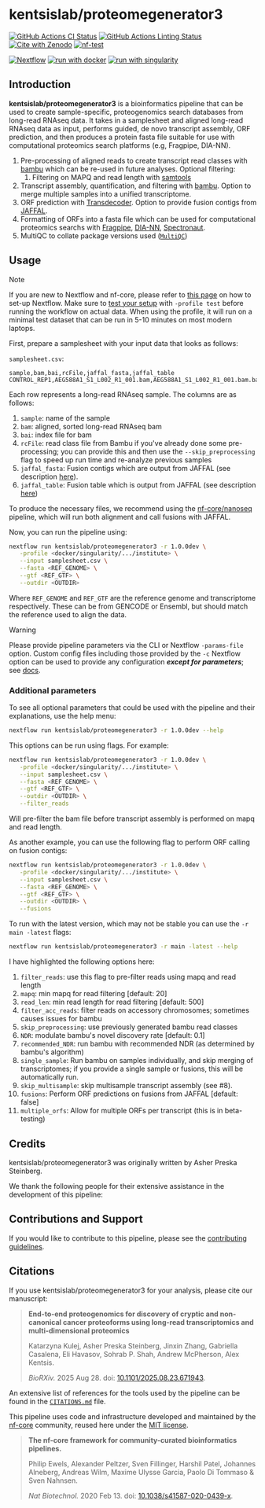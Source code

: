 # kentsislab/proteomegenerator3

[![GitHub Actions CI Status](https://github.com/shahcompbio/proteomegenerator3/actions/workflows/ci.yml/badge.svg)](https://github.com/shahcompbio/proteomegenerator3/actions/workflows/ci.yml)
[![GitHub Actions Linting Status](https://github.com/shahcompbio/proteomegenerator3/actions/workflows/linting.yml/badge.svg)](https://github.com/shahcompbio/proteomegenerator3/actions/workflows/linting.yml)[![Cite with Zenodo](http://img.shields.io/badge/DOI-10.5281/zenodo.XXXXXXX-1073c8?labelColor=000000)](https://doi.org/10.5281/zenodo.XXXXXXX)
[![nf-test](https://img.shields.io/badge/unit_tests-nf--test-337ab7.svg)](https://www.nf-test.com)

[![Nextflow](https://img.shields.io/badge/nextflow%20DSL2-%E2%89%A524.04.2-23aa62.svg)](https://www.nextflow.io/)
[![run with docker](https://img.shields.io/badge/run%20with-docker-0db7ed?labelColor=000000&logo=docker)](https://www.docker.com/)
[![run with singularity](https://img.shields.io/badge/run%20with-singularity-1d355c.svg?labelColor=000000)](https://sylabs.io/docs/)

## Introduction

**kentsislab/proteomegenerator3** is a bioinformatics pipeline that can be used to create sample-specific, proteogenomics search databases from long-read RNAseq data. It takes in a samplesheet and aligned long-read RNAseq data as input, performs guided, de novo transcript assembly, ORF prediction, and then produces a protein fasta file suitable for use with computational proteomics search platforms (e.g, Fragpipe, DIA-NN).

<!-- TODO nf-core:
   Complete this sentence with a 2-3 sentence summary of what types of data the pipeline ingests, a brief overview of the
   major pipeline sections and the types of output it produces. You're giving an overview to someone new
   to nf-core here, in 15-20 seconds. For an example, see https://github.com/nf-core/rnaseq/blob/master/README.md#introduction
-->

<!-- TODO nf-core: Include a figure that guides the user through the major workflow steps. Many nf-core
     workflows use the "tube map" design for that. See https://nf-co.re/docs/contributing/design_guidelines#examples for examples.   -->
<!-- TODO nf-core: Fill in short bullet-pointed list of the default steps in the pipeline -->

1. Pre-processing of aligned reads to create transcript read classes with [bambu](https://github.com/GoekeLab/bambu) which can be re-used in future analyses. Optional filtering:
   1. Filtering on MAPQ and read length with [samtools](https://www.htslib.org/)
2. Transcript assembly, quantification, and filtering with [bambu](https://github.com/GoekeLab/bambu). Option to merge multiple samples into a unified transcriptome.
3. ORF prediction with [Transdecoder](https://github.com/TransDecoder/TransDecoder). Option to provide fusion contigs from [JAFFAL](https://github.com/Oshlack/JAFFA).
4. Formatting of ORFs into a fasta file which can be used for computational proteomics searchs with [Fragpipe](https://fragpipe.nesvilab.org/), [DIA-NN](https://github.com/vdemichev/DiaNN), [Spectronaut](https://biognosys.com/software/spectronaut/).
5. MultiQC to collate package versions used ([`MultiQC`](http://multiqc.info/))

## Usage

> [!NOTE]
> If you are new to Nextflow and nf-core, please refer to [this page](https://nf-co.re/docs/usage/installation) on how to set-up Nextflow. Make sure to [test your setup](https://nf-co.re/docs/usage/introduction#how-to-run-a-pipeline) with `-profile test` before running the workflow on actual data. When using the profile, it will run on a minimal test dataset that can be run in 5-10 minutes on most modern laptops.

First, prepare a samplesheet with your input data that looks as follows:

`samplesheet.csv`:

```csv
sample,bam,bai,rcFile,jaffal_fasta,jaffal_table
CONTROL_REP1,AEG588A1_S1_L002_R1_001.bam,AEG588A1_S1_L002_R1_001.bam.bai,,jaffal_results.fasta,jaffal_results.csv
```

Each row represents a long-read RNAseq sample. The columns are as follows:

1. `sample`: name of the sample
2. `bam`: aligned, sorted long-read RNAseq bam
3. `bai`: index file for bam
4. `rcFile`: read class file from Bambu if you've already done some pre-processing; you can provide this and then use the `--skip_preprocessing` flag to speed up run time and re-analyze previous samples
5. `jaffal_fasta`: Fusion contigs which are output from JAFFAL (see description [here](https://github.com/Oshlack/JAFFA/wiki/OutputDescription#jaffa_resultsfasta-file)).
6. `jaffal_table`: Fusion table which is output from JAFFAL (see description [here](https://github.com/Oshlack/JAFFA/wiki/OutputDescription#jaffa_resultscsv))

To produce the necessary files, we recommend using the [nf-core/nanoseq](https://nf-co.re/nanoseq/3.1.0/) pipeline, which will run both alignment and call fusions with JAFFAL.

Now, you can run the pipeline using:

<!-- TODO nf-core: update the following command to include all required parameters for a minimal example -->

```bash
nextflow run kentsislab/proteomegenerator3 -r 1.0.0dev \
   -profile <docker/singularity/.../institute> \
   --input samplesheet.csv \
   --fasta <REF_GENOME> \
   --gtf <REF_GTF> \
   --outdir <OUTDIR>
```

Where `REF_GENOME` and `REF_GTF` are the reference genome and transcriptome respectively. These can be from GENCODE or Ensembl, but should match the reference used to align the data.

> [!WARNING]
> Please provide pipeline parameters via the CLI or Nextflow `-params-file` option. Custom config files including those provided by the `-c` Nextflow option can be used to provide any configuration _**except for parameters**_; see [docs](https://nf-co.re/docs/usage/getting_started/configuration#custom-configuration-files).

### Additional parameters

To see all optional parameters that could be used with the pipeline and their explanations, use the help menu:

```bash
nextflow run kentsislab/proteomegenerator3 -r 1.0.0dev --help
```

This options can be run using flags. For example:

```bash
nextflow run kentsislab/proteomegenerator3 -r 1.0.0dev \
   -profile <docker/singularity/.../institute> \
   --input samplesheet.csv \
   --fasta <REF_GENOME> \
   --gtf <REF_GTF> \
   --outdir <OUTDIR> \
   --filter_reads
```

Will pre-filter the bam file before transcript assembly is performed on mapq and read length.

As another example, you can use the following flag to perform ORF calling on fusion contigs:

```bash
nextflow run kentsislab/proteomegenerator3 -r 1.0.0dev \
   -profile <docker/singularity/.../institute> \
   --input samplesheet.csv \
   --fasta <REF_GENOME> \
   --gtf <REF_GTF> \
   --outdir <OUTDIR> \
   --fusions
```

To run with the latest version, which may not be stable you can use the `-r main -latest` flags:

```bash
nextflow run kentsislab/proteomegenerator3 -r main -latest --help
```

I have highlighted the following options here:

1. `filter_reads`: use this flag to pre-filter reads using mapq and read length
2. `mapq`: min mapq for read filtering [default: 20]
3. `read_len`: min read length for read filtering [default: 500]
4. `filter_acc_reads`: filter reads on accessory chromosomes; sometimes causes issues for bambu
5. `skip_preprocessing`: use previously generated bambu read classes
6. `NDR`: modulate bambu's novel discovery rate [default: 0.1]
7. `recommended_NDR`: run bambu with recommended NDR (as determined by bambu's algorithm)
8. `single_sample`: Run bambu on samples individually, and skip merging of transcriptomes; if you provide a single sample or fusions, this will be automatically run.
9. `skip_multisample`: skip multisample transcript assembly (see #8).
10. `fusions`: Perform ORF predictions on fusions from JAFFAL [default: false]
11. `multiple_orfs`: Allow for multiple ORFs per transcript (this is in beta-testing)

## Credits

kentsislab/proteomegenerator3 was originally written by Asher Preska Steinberg.

We thank the following people for their extensive assistance in the development of this pipeline:

<!-- TODO nf-core: If applicable, make list of people who have also contributed -->

## Contributions and Support

If you would like to contribute to this pipeline, please see the [contributing guidelines](.github/CONTRIBUTING.md).

## Citations

<!-- TODO nf-core: Add citation for pipeline after first release. Uncomment lines below and update Zenodo doi and badge at the top of this file. -->
<!-- If you use kentsislab/proteomegenerator3 for your analysis, please cite it using the following doi: [10.5281/zenodo.XXXXXX](https://doi.org/10.5281/zenodo.XXXXXX) -->

<!-- TODO nf-core: Add bibliography of tools and data used in your pipeline -->

If you use kentsislab/proteomegenerator3 for your analysis, please cite our manuscript:

> **End-to-end proteogenomics for discovery of cryptic and non-canonical cancer proteoforms using long-read transcriptomics and multi-dimensional proteomics**
>
> Katarzyna Kulej, Asher Preska Steinberg, Jinxin Zhang, Gabriella Casalena, Eli Havasov, Sohrab P. Shah, Andrew McPherson, Alex Kentsis.
>
> _BioRXiv._ 2025 Aug 28. doi: [10.1101/2025.08.23.671943](https://doi.org/10.1101/2025.08.23.671943).

An extensive list of references for the tools used by the pipeline can be found in the [`CITATIONS.md`](CITATIONS.md) file.

This pipeline uses code and infrastructure developed and maintained by the [nf-core](https://nf-co.re) community, reused here under the [MIT license](https://github.com/nf-core/tools/blob/main/LICENSE).

> **The nf-core framework for community-curated bioinformatics pipelines.**
>
> Philip Ewels, Alexander Peltzer, Sven Fillinger, Harshil Patel, Johannes Alneberg, Andreas Wilm, Maxime Ulysse Garcia, Paolo Di Tommaso & Sven Nahnsen.
>
> _Nat Biotechnol._ 2020 Feb 13. doi: [10.1038/s41587-020-0439-x](https://dx.doi.org/10.1038/s41587-020-0439-x).
